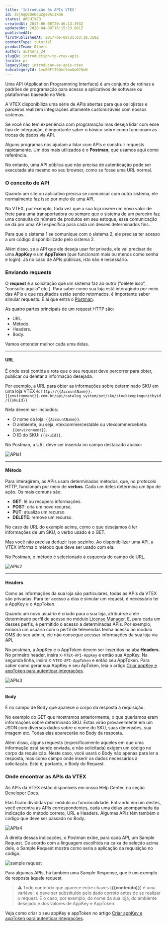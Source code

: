 ```yaml
---
title: 'Introdução às APIs VTEX'
id: 3SjAqQ0BeUqu2ge8AiIkmW
status: ARCHIVED
createdAt: 2017-06-08T20:46:13.393Z
updatedAt: 2020-04-08T16:15:23.801Z
publishedAt: 
firstPublishedAt: 2017-06-08T21:03:38.350Z
contentType: tutorial
productTeam: Others
author: authors_24
slugEN: introduction-to-vtex-apis
locale: pt
legacySlug: introducao-as-apis-vtex
subcategoryId: 1vwB9FtTSQmcSewQw02QoW
---
```


Uma API (Application Programming Interface) é um conjunto de rotinas e padrões de programação para acesso a aplicativos de software ou plataformas baseado na Web.

A VTEX disponibiliza uma série de APIs abertas para que os lojistas e parceiros realizem integrações altamente customizáveis com nossos sistemas. 

Se você não tem experiência com programação mas deseja lidar com esse tipo de integração, é importante saber o básico sobre como funcionam as trocas de dados via API.

Alguns programas nos ajudam a lidar com APIs e construir requests rapidamente. Um dos mais utilizados é o **Postman**, que usamos aqui como referência.

No entanto, uma API pública que não precisa de autenticação pode ser executada até mesmo no seu browser, como se fosse uma URL normal.

### O conceito de API
 
Quando um site ou aplicativo precisa se comunicar com outro sistema, ele normalmente faz isso por meio de uma API.
 
Na VTEX, por exemplo, toda vez que a sua loja insere um novo valor de frete para uma transportadora ou sempre que o sistema de um parceiro faz uma consulta do número de produtos em seu estoque, essa comunicação se dá por uma API específica para cada um desses determinados fins.
 
Para que o sistema 1 se comunique com o sistema 2, ele precisa ter acesso a um código disponibilizado pelo sistema 2. 

Além disso, se a API que ele deseja usar for privada, ele vai precisar de uma **AppKey** e um **AppToken** (que funcionam mais ou menos como senha e login). Já no caso de APIs públicas, isto não é necessário.
 
### Enviando requests
 
O **request** é a solicitação que um sistema faz ao outro (“delete isso”, “consulte aquilo” etc.). Para saber como sua loja está interagindo por meio das APIs e que resultados estão sendo retornados, é importante saber simular requests. É aí que entra o [Postman](https://www.getpostman.com/docs/requests).
 
As quatro partes principais de um request HTTP são: 
- URL.
- Método.
- Headers.
- Body.

Vamos entender melhor cada uma delas.

****

#### URL

É onde está contida a rota que o seu request deve percorrer para obter, publicar ou deletar a informação desejada.

Por exemplo, a URL para obter as informações sobre determinado SKU em uma loja VTEX é: `http://{{AccountName}}.{{environment}}.com.br/api/catalog_system/pvt/sku/stockkeepingunitbyid/{{skuId}}`

Nela devem ser incluídos:
- O nome da loja: `{{AccountName}}`.
- O ambiente, ou seja, vtexcommercestable ou vtexcommercebeta: `{{environment}}`.
- O ID do SKU: `{{skuId}}`.
 
No Postman, a URL deve ser inserida no campo destacado abaixo:

![APIs1](//images.contentful.com/alneenqid6w5/f53Sv9BCZqK4EI0sYmW8A/63e512b825d47daa2f685ae5bb9df553/APIs1.png)

****

#### Método

Para interagirem, as APIs usam determinados métodos, que, no protocolo HTTP, funcionam por meio de **verbos**. Cada um deles determina um tipo de ação. Os mais comuns são:
- __GET__: lê ou recupera informações.
- __POST__: cria um novo recurso.
- __PUT__: atualiza um recurso.
- __DELETE__: remove um recurso.
 
No caso da URL do exemplo acima, como o que desejamos é ler informações de um SKU, o verbo usado é o GET.
 
Mas você não precisa deduzir isso sozinho. Ao disponibilizar uma API, a VTEX informa o método que deve ser usado com ela.
 
No Postman, o método é selecionado à esquerda do campo de URL.

![APIs2](//images.contentful.com/alneenqid6w5/wDClzNRJDiCE6OKecOAs4/8545dbce3bc2ee546b8cf497750360b5/APIs2.png)

****

#### Headers
 
Como as informações da sua loja são particulares, todas as APIs da VTEX são privadas. Para ter acesso a elas e simular um request, é necessário ter a AppKey e o AppToken.
 
Quando um novo usuário é criado para a sua loja, atribui-se a ele determinado perfil de acesso no módulo [License Manager](/pt/tutorial/visao-geral-do-modulo-license-manager/). E, para cada um desses perfis, é permitido o acesso a determinadas APIs. Por exemplo, embora um usuário com o perfil de televendas tenha acesso ao módulo OMS do seu admin, ele não consegue acessar informações da sua loja via API.
 
No postman, a AppKey e o AppToken devem ser inseridos na aba **Headers**. No primeiro header, insira `X-VTEX-API-AppKey` e então sua AppKey. Na segunda linha, insira `X-VTEX-API-AppToken` e então seu AppToken. Para saber como gerar sua AppKey e seu ApToken, leia o artigo [Criar appKey e appToken para autenticar integrações](/pt/tutorial/criar-appkey-e-apptoken-para-autenticar-integracoes).

![APIs3](//images.contentful.com/alneenqid6w5/4z9W9DYJEcYa2WGIoSceEE/166d8adc70a8176af1a7fb04e5cdbb65/APIs3.png)

****

#### Body
 
É no campo de Body que aparece o corpo da resposta à requisição. 
 
No exemplo do GET que mostramos anteriormente, o que queríamos eram informações sobre determinado SKU. Estas virão provavelmente em um JSON com diversos dados sobre o nome do SKU, suas dimensões, sua imagem etc. Todas elas aparecerão no Body da resposta.
 
Além disso, alguns requests (especificamente aqueles em que uma informação está sendo enviada, e não solicitada) exigem um código no corpo da requisição. Neste caso, você usará o Body não apenas para ler a resposta, mas como campo onde inserir os dados necessários à solicitação. Este é, portanto, o Body do Request.

### Onde encontrar as APIs da VTEX
 
As APIs da VTEX estão disponíveis em nosso Help Center, na seção [Developer Docs](/pt/developer-docs).
 
Elas ficam divididas por módulo ou funcionalidade. Entrando em um destes, você encontra as APIs correspondentes, cada uma delas acompanhada da indicação do método correto, URL e Headers. Algumas APIs têm também o código que deve ser passado no Body.
 
![APIs4](//images.contentful.com/alneenqid6w5/1JZCBHsm6UGS2EwuGqoGm4/a61e000b81acd2f06a1021f70c12e31b/APIs4.png)
 
À direita dessas indicações, o Postman exibe, para cada API, um Sample Request. De acordo com a linguagem escolhida na caixa de seleção acima dele, o Sample Request mostra como seria a aplicação da requisição no código.

![sample request](//images.ctfassets.net/alneenqid6w5/3wK9xsMZmwca8IeygiYOyO/fc875afab27a1abb9c812ec62e511ec9/sample_request.png)
 
Para algumas APIs, há também uma Sample Response, que é um exemplo de resposta àquele request.

>⚠️ Todo conteúdo que aparece entre chaves (**{{conteúdo}}**) é uma variável, e deve ser substituído pelo dado correto antes de se realizar o request. É o caso, por exemplo, do nome da sua loja, do ambiente desejado e dos valores de AppKey e AppToken.

Veja como criar o seu appKey e appToken no artigo [Criar appKey e appToken para autenticar integrações](/pt/tutorial/criar-appkey-e-apptoken-para-autenticar-integracoes).
